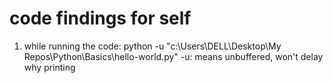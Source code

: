 # code findings for self

1. while running the code: python -u "c:\Users\DELL\Desktop\My Repos\Python\Basics\hello-world.py"
-u: means unbuffered, won't delay why printing


